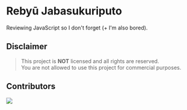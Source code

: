 <div align="left">
  <h1>Rebyū Jabasukuriputo</h1>
</div>

<p>Reviewing JavaScript so I don't forget (+ I'm also bored).</p>

## Disclaimer

> This project is **NOT** licensed and all rights are reserved. <br/>
> You are not allowed to use this project for commercial purposes. <br/>

## Contributors
<a href="https://github.com/hanyaseorangpelajar/igate-ticket-2023/graphs/contributors">
  <img src="https://contrib.rocks/image?repo=hanyaseorangpelajar/igate-ticket-2023" />
</a>
